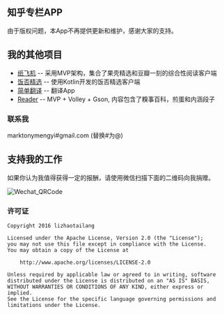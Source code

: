 ## 知乎专栏APP

由于版权问题，本App不再提供更新和维护，感谢大家的支持。

## 我的其他项目
+ [纸飞机](https://github.com/marktony/ZhiHuDaily) -- 采用MVP架构，集合了果壳精选和豆瓣一刻的综合性阅读客户端
+ [饭否精选](https://github.com/marktony/FanfouHandpick) -- 使用Kotlin开发的饭否精选客户端
+ [简单翻译](https://github.com/marktony/Translator) -- 翻译App
+ [Reader](https://github.com/marktony/Reader) -- MVP + Volley + Gson, 内容包含了糗事百科，煎蛋和内涵段子

### 联系我
marktonymengyi#gmail.com (替换#为@)

## 支持我的工作
如果你认为我值得获得一定的报酬，请使用微信扫描下面的二维码向我捐赠。

![Wechat_QRCode](https://github.com/marktony/zhuanlan/blob/master/screenshots/wechat_qrcode.png)

### 许可证
```
Copyright 2016 lizhaotailang

Licensed under the Apache License, Version 2.0 (the "License");
you may not use this file except in compliance with the License.
You may obtain a copy of the License at

    http://www.apache.org/licenses/LICENSE-2.0

Unless required by applicable law or agreed to in writing, software
distributed under the License is distributed on an "AS IS" BASIS,
WITHOUT WARRANTIES OR CONDITIONS OF ANY KIND, either express or implied.
See the License for the specific language governing permissions and
limitations under the License.
```
